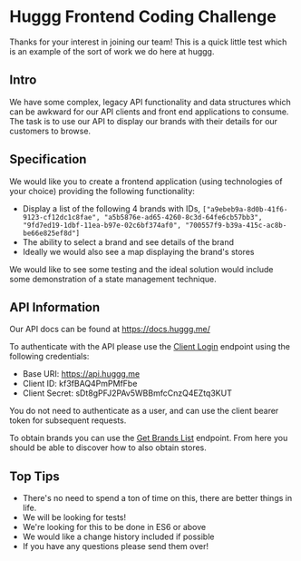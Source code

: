 # Huggg Frontend Coding Challenge

Thanks for your interest in joining our team! This is a quick little test which is an example of the sort of work we do here at huggg.

## Intro

We have some complex, legacy API functionality and data structures which can be awkward for our API clients and front end applications to consume. The task is to use our API to display our brands with their details for our customers to browse.

## Specification

We would like you to create a frontend application (using technologies of your choice) providing the following functionality:

- Display a list of the following 4 brands with IDs, `["a9ebeb9a-8d0b-41f6-9123-cf12dc1c8fae", "a5b5876e-ad65-4260-8c3d-64fe6cb57bb3", "9fd7ed19-1dbf-11ea-b97e-02c6bf374af0", "700557f9-b39a-415c-ac8b-be66e825ef8d"]`
- The ability to select a brand and see details of the brand
- Ideally we would also see a map displaying the brand's stores

We would like to see some testing and the ideal solution would include some demonstration of a state management technique.

## API Information

Our API docs can be found at https://docs.huggg.me/

To authenticate with the API please use the [Client Login](https://docs.huggg.me/endpoints/oauth-token-client/) endpoint using the following credentials:

- Base URI: https://api.huggg.me
- Client ID: kf3fBAQ4PmPMfFbe
- Client Secret: sDt8gPFJ2PAv5WBBmfcCnzQ4EZtq3KUT

You do not need to authenticate as a user, and can use the client bearer token for subsequent requests.

To obtain brands you can use the [Get Brands List](https://docs.huggg.me/endpoints/brands-getBrands/) endpoint. From here you should be able to discover how to also obtain stores.

## Top Tips

- There's no need to spend a ton of time on this, there are better things in life.
- We will be looking for tests!
- We're looking for this to be done in ES6 or above
- We would like a change history included if possible
- If you have any questions please send them over!
